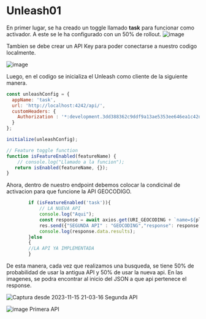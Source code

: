 # Unleash01
En primer lugar, se ha creado un toggle llamado **task** para funcionar como activador. A este se le ha configurado con un 50% de rollout.
![image](https://github.com/DarKNeSsJuaN25/Unleash01/assets/68095284/0cf578fb-e039-4845-83b3-edfb89a6324b)

Tambien se debe crear un API Key para poder conectarse a nuestro codigo localmente.

![image](https://github.com/DarKNeSsJuaN25/Unleash01/assets/68095284/193db15e-1b4d-402f-b3fa-d4b422c9b7e9)

Luego, en el codigo se inicializa el Unleash como cliente de la siguiente manera.
````javascript
const unleashConfig = {
  appName: 'task',
  url: 'http://localhost:4242/api/',
  customHeaders: {
    Authorization : '*:development.3dd388362c9ddf9a13ae5353ee646ea1c42da802317b33fa2b8409c5'
  }
};

initialize(unleashConfig);

// Feature toggle function
function isFeatureEnabled(featureName) {
    // console.log("Llamado a la funcion");
   return isEnabled(featureName, {});
}
````
Ahora, dentro de nuestro endpoint debemos colocar la condicinal de activacion para que funcione la API GEOCODIGO.
````javascript
        if (isFeatureEnabled('task')){
            // LA NUEVA API
            console.log("Aqui");
            const response = await axios.get(URI_GEOCODING + `name=${place}`);
            res.send({"SEGUNDA API" : "GEOCODING","response": response.data});
            console.log(response.data.results);
        }else
        {
        //LA API YA IMPLEMENTADA
        }
````
De esta manera, cada vez que realizamos una busqueda, se tiene 50% de probabilidad de usar la antigua API y 50% de usar la nueva api. En las imagenes, se podra encontrar al inicio del JSON a que api pertenece el response.

![Captura desde 2023-11-15 21-03-16](https://github.com/DarKNeSsJuaN25/Unleash01/assets/68095284/d0743590-dc40-4a63-8468-f5e95da4cb0d)
Segunda API

![image](https://github.com/DarKNeSsJuaN25/Unleash01/assets/68095284/07568506-d789-4513-8421-bdb370762673)
Primera API
